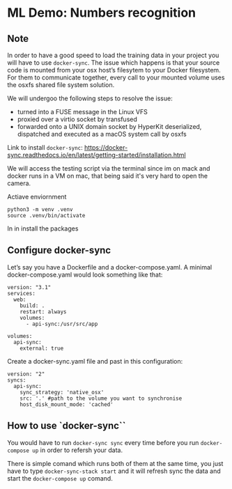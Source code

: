 # ML Demo: Numbers recognition

## Note
In order to have a good speed to load the training data in your project you will have to use 
`docker-sync`.
The issue which happens is that your source code is mounted from your osx host’s filesytem to your Docker filesystem. 
For them to communicate together, every call to your mounted volume uses the osxfs shared file system solution.

We will undergoo the following steps to resolve the issue:
- turned into a FUSE message in the Linux VFS
- proxied over a virtio socket by transfused
- forwarded onto a UNIX domain socket by HyperKit
deserialized, dispatched and executed as a macOS system call by osxfs

Link to install `docker-sync`: https://docker-sync.readthedocs.io/en/latest/getting-started/installation.html

We will access the testing script via the terminal since im on mack and docker runs in a VM on mac, that being said it's very hard to open the camera.

Actiave enviornment 
````
python3 -m venv .venv
source .venv/bin/activate
````

In in install the packages

## Configure docker-sync
Let’s say you have a Dockerfile and a docker-compose.yaml. A minimal docker-compose.yaml would look something like that:
```
version: "3.1"
services:
  web:
    build: .
    restart: always
    volumes:
      - api-sync:/usr/src/app

volumes:
  api-sync:
    external: true
```

Create a docker-sync.yaml file and past in this configuration:
```
version: "2"
syncs:
  api-sync:
    sync_strategy: 'native_osx'
    src: '.' #path to the volume you want to synchronise
    host_disk_mount_mode: 'cached'
```

## How to use `docker-sync``
You would have to run `docker-sync sync` every time before you run `docker-compose up` in order to refersh your data.

There is simple comand which runs both of them at the same time, you just have to type `docker-sync-stack start` and it will refresh sync the data and start the `docker-compose up` comand.


